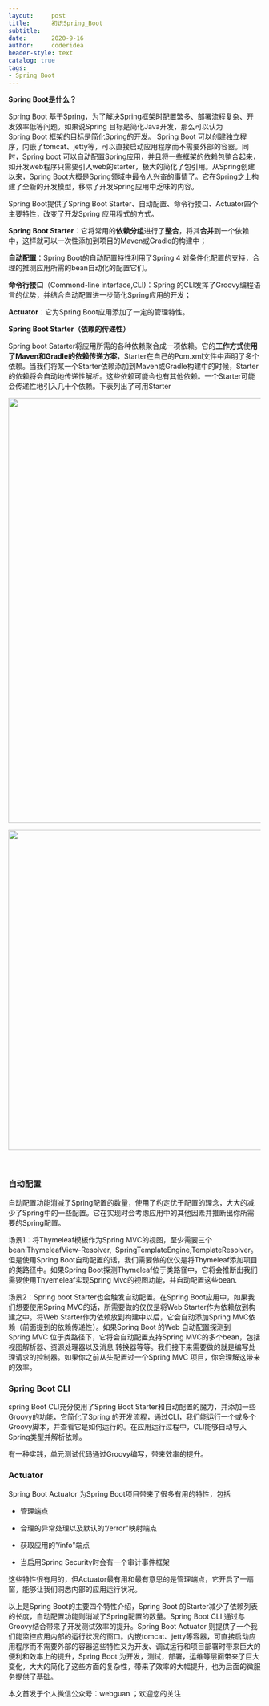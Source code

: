 ```yaml
---
layout:     post
title:      初识Spring_Boot
subtitle:   
date:       2020-9-16
author:     coderidea
header-style: text
catalog: true
tags:
- Spring Boot
--- 
```

<p><strong>Spring Boot是什么？</strong></p>

<p>Spring Boot 基于Spring，为了解决Spring框架时配置繁多、部署流程复杂、开发效率低等问题。如果说Spring 目标是简化Java开发，那么可以认为Spring Boot 框架的目标是简化Spring的开发。 Spring Boot 可以创建独立程序，内嵌了tomcat、jetty等，可以直接启动应用程序而不需要外部的容器。同时，Spring boot 可以自动配置Spring应用，并且将一些框架的依赖包整合起来，如开发web程序只需要引入web的starter，极大的简化了包引用。从Spring创建以来，Spring Boot大概是Spring领域中最令人兴奋的事情了。它在Spring之上构建了全新的开发模型，移除了开发Spring应用中乏味的内容。</p>

<p>Spring Boot提供了Spring Boot Starter、自动配置、命令行接口、Actuator四个主要特性，改变了开发Spring 应用程式的方式。</p>

<p><strong>Spring Boot Starter</strong>：它将常用的<strong>依赖分组</strong>进行了<strong>整合</strong>，将其<strong>合并</strong>到一个依赖中，这样就可以一次性添加到项目的Maven或Gradle的构建中；</p>

<p><strong>自动配置</strong>：Spring Boot的自动配置特性利用了Spring 4 对条件化配置的支持，合理的推测应用所需的bean自动化的配置它们。</p>

<p><strong>命令行接口</strong>（Commond-line interface,CLI)：Spring 的CLI发挥了Groovy编程语言的优势，并结合自动配置进一步简化Spring应用的开发；</p>

<p><strong>Actuator</strong>：它为Spring Boot应用添加了一定的管理特性。</p>

<p><strong>Spring Boot Starter（依赖的传递性）</strong></p>

<p>Spring boot Satarter将应用所需的各种依赖聚合成一项依赖。它的<strong>工作方式</strong>使<strong>用了Maven和Gradle的依赖传递方案</strong>，Starter在自己的Pom.xml文件中声明了多个依赖。当我们将某一个Starter依赖添加到Maven或Gradle构建中的时候，Starter的依赖将会自动地传递性解析。这些依赖可能会也有其他依赖。一个Starter可能会传递性地引入几十个依赖。下表列出了可用Starter</p>

<p><img alt="" class="has" height="848" src="https://img-blog.csdn.net/20180826001631883?watermark/2/text/aHR0cHM6Ly9ibG9nLmNzZG4ubmV0L3RpYW55YXhpYW5n/font/5a6L5L2T/fontsize/400/fill/I0JBQkFCMA==/dissolve/70" width="572" /></p>

<p><img alt="" class="has" height="639" src="https://img-blog.csdn.net/20180826001650779?watermark/2/text/aHR0cHM6Ly9ibG9nLmNzZG4ubmV0L3RpYW55YXhpYW5n/font/5a6L5L2T/fontsize/400/fill/I0JBQkFCMA==/dissolve/70" width="587" /></p>

<p> </p>

<h3><strong>自动配置</strong></h3>

<p>自动配置功能消减了Spring配置的数量，使用了约定优于配置的理念，大大的减少了Spring中的一些配置。它在实现时会考虑应用中的其他因素并推断出你所需要的Spring配置。</p>

<p>场景1：将Thymeleaf模板作为Spring MVC的视图，至少需要三个bean:ThymeleafView-Resolver,  SpringTemplateEngine,TemplateResolver。但是使用Spring Boot自动配置的话，我们需要做的仅仅是将Thymeleaf添加项目的类路径中。如果Spring Boot探测Thymeleaf位于类路径中，它将会推断出我们需要使用Thyemeleaf实现Spring Mvc的视图功能，并自动配置这些bean.</p>

<p>场景2：Spring boot Starter也会触发自动配置。在Spring Boot应用中，如果我们想要使用Spring MVC的话，所需要做的仅仅是将Web Starter作为依赖放到构建之中。将Web Starter作为依赖放到构建中以后，它会自动添加Spring MVC依赖（前面提到的依赖传递性）。如果Spring Boot 的Web 自动配置探测到Spring MVC 位于类路径下，它将会自动配置支持Spring MVC的多个bean，包括视图解析器、资源处理器以及消息 转换器等等。我们接下来需要做的就是编写处理请求的控制器。如果你之前从头配置过一个Spring MVC 项目，你会理解这带来的效率。</p>

<h3><strong>Spring Boot CLI</strong></h3>

<p>spring Boot CLI充分使用了Spring Boot Starter和自动配置的魔力，并添加一些Groovy的功能，它简化了Spring 的开发流程，通过CLI，我们能运行一个或多个Groovy脚本，并查看它是如何运行的。在应用运行过程中，CLI能够自动导入Spring类型并解析依赖。</p>

<p>有一种实践，单元测试代码通过Groovy编写，带来效率的提升。</p>

<h3><strong>Actuator</strong></h3>

<p>Spring Boot Actuator 为Spring Boot项目带来了很多有用的特性，包括</p>

<ul><li>
	<p>管理端点</p>
	</li>
	<li>
	<p>合理的异常处理以及默认的“/error"映射端点</p>
	</li>
	<li>
	<p>获取应用的”/info"端点</p>
	</li>
	<li>
	<p>当启用Spring Security时会有一个审计事件框架</p>
	</li>
</ul><p>这些特性很有用的，但Actuator最有用和最有意思的是管理端点，它开启了一扇窗，能够让我们洞悉内部的应用运行状况。</p>

<p>以上是Spring Boot的主要四个特性介绍，Spring Boot 的Starter减少了依赖列表的长度，自动配置功能则消减了Spring配置的数量。Spring Boot CLI 通过与Groovy结合带来了开发测试效率的提升。Spring Boot Actuator 则提供了一个我们能监控应用内部的运行状况的窗口。内嵌tomcat、jetty等容器，可直接启动应用程序而不需要外部的容器这些特性又为开发、调试运行和项目部署时带来巨大的便利和效率上的提升，Spring Boot 为开发，测试，部署，运维等层面带来了巨大变化，大大的简化了这些方面的复杂性，带来了效率的大幅提升，也为后面的微服务提供了基础。</p>

<p>本文首发于个人微信公众号：webguan ；欢迎您的关注</p>

<p><img alt="" class="has" src="https://img-blog.csdn.net/20180825235533667?watermark/2/text/aHR0cHM6Ly9ibG9nLmNzZG4ubmV0L3RpYW55YXhpYW5n/font/5a6L5L2T/fontsize/400/fill/I0JBQkFCMA==/dissolve/70" /></p>